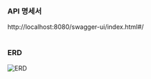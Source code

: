 ### API 명세서
http://localhost:8080/swagger-ui/index.html#/
<br><br>

### ERD
![ERD](https://github.com/jkhan94/todoApp/assets/163835909/664fbffe-35dc-4b76-8934-e8e7cc10a7d7)
